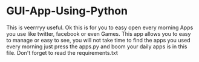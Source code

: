 # GUI-App-Using-Python
This is veerrryy useful. Ok this is for you to easy open every morning Apps you use like twitter, facebook or even Games. This app allows you to easy to manage or easy to see, you will not take time to find the apps you used every morning just press the apps.py and boom your daily apps is in this file. Don't forget to read the requirements.txt
